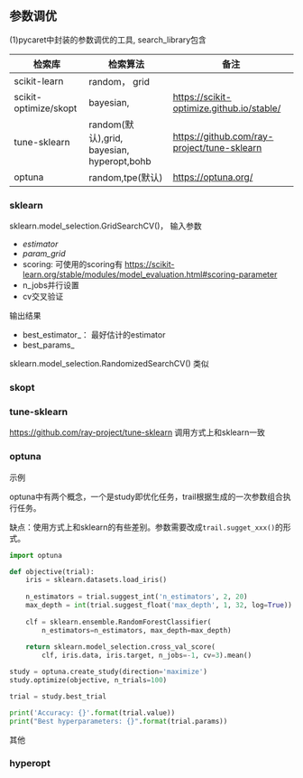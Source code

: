 ## 参数调优

(1)pycaret中封装的参数调优的工具, search_library包含

| 检索库                | 检索算法                                   | 备注                                        |
| --------------------- | ------------------------------------------ | ------------------------------------------- |
| scikit-learn          | random， grid                              |                                             |
| scikit-optimize/skopt | bayesian,                                  | https://scikit-optimize.github.io/stable/   |
| tune-sklearn          | random(默认),grid, bayesian, hyperopt,bohb | https://github.com/ray-project/tune-sklearn |
| optuna                | random,tpe(默认)                           | https://optuna.org/                         |

### sklearn

sklearn.model_selection.GridSearchCV()， 输入参数

- *estimator*
- *param_grid*
- scoring: 可使用的scoring有 https://scikit-learn.org/stable/modules/model_evaluation.html#scoring-parameter
- n_jobs并行设置
- cv交叉验证

输出结果

- best_estimator_： 最好估计的estimator
- best_params_



sklearn.model_selection.RandomizedSearchCV() 类似



### skopt





### tune-sklearn

https://github.com/ray-project/tune-sklearn 调用方式上和sklearn一致



### optuna

示例

optuna中有两个概念，一个是study即优化任务，trail根据生成的一次参数组合执行任务。

缺点：使用方式上和sklearn的有些差别。参数需要改成`trail.sugget_xxx()`的形式。

```python
import optuna

def objective(trial):
    iris = sklearn.datasets.load_iris()
    
    n_estimators = trial.suggest_int('n_estimators', 2, 20)
    max_depth = int(trial.suggest_float('max_depth', 1, 32, log=True))
    
    clf = sklearn.ensemble.RandomForestClassifier(
        n_estimators=n_estimators, max_depth=max_depth)
    
    return sklearn.model_selection.cross_val_score(
        clf, iris.data, iris.target, n_jobs=-1, cv=3).mean()

study = optuna.create_study(direction='maximize')
study.optimize(objective, n_trials=100)

trial = study.best_trial

print('Accuracy: {}'.format(trial.value))
print("Best hyperparameters: {}".format(trial.params))
```



其他

### hyperopt





